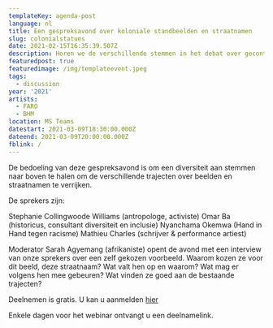 ```yaml
---
templateKey: agenda-post
language: nl
title: Een gespreksavond over koloniale standbeelden en straatnamen
slug: colonialstatues
date: 2021-02-15T16:35:39.507Z
description: Horen we de verschillende stemmen in het debat over gecontesteerde standbeelden en straatnamen? Luisteren we onbevooroordeeld naar reacties en protesten over beladen beelden en straatnamen? Op welke manier verschillen opinies vandaag van de periodes waarin vele standbeelden werden opgetrokken? Hoe ervaren mensen vandaag de aanwezigheid van dit erfgoed in de publieke ruimte? En vooral, hoe geven we die verschillende stemmen een plaats in de trajecten die worden gestart?
featuredpost: true
featuredimage: /img/templateevent.jpeg
tags:
  - discussion
year: '2021'
artists:
  - FARO
  - BHM
location: MS Teams
datestart: 2021-03-09T18:30:00.000Z
dateend: 2021-03-09T20:00:00.000Z
fblink: /
---
```



De bedoeling van deze gespreksavond is om een diversiteit aan stemmen naar boven te halen om de verschillende trajecten over beelden en straatnamen te verrijken.

De sprekers zijn:

Stephanie Collingwoode Williams (antropologe, activiste)
Omar Ba (historicus, consultant diversiteit en inclusie)
Nyanchama Okemwa (Hand in Hand tegen racisme)
Mathieu Charles (schrijver & performance artiest)

Moderator Sarah Agyemang (afrikaniste) opent de avond met een interview van onze sprekers over een zelf gekozen voorbeeld. Waarom kozen ze voor dit beeld, deze straatnaam? Wat valt hen op en waarom? Wat mag er volgens hen mee gebeuren? Wat vinden ze goed aan de bestaande trajecten?


Deelnemen is gratis. U kan u aanmelden [hier](https://faro.be/kalender/horen-we-wel-verschillende-stemmen-een-gespreksavond-over-beladen-koloniale-standbeelden)

Enkele dagen voor het webinar ontvangt u een deelnamelink.
